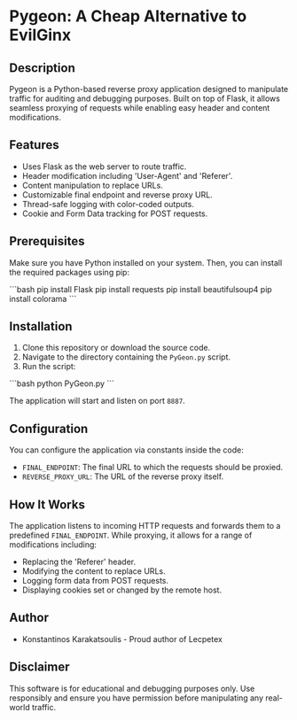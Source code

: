 # Pygeon: A Cheap Alternative to EvilGinx

## Description

Pygeon is a Python-based reverse proxy application designed to manipulate traffic for auditing and debugging purposes. Built on top of Flask, it allows seamless proxying of requests while enabling easy header and content modifications.

## Features

- Uses Flask as the web server to route traffic.
- Header modification including 'User-Agent' and 'Referer'.
- Content manipulation to replace URLs.
- Customizable final endpoint and reverse proxy URL.
- Thread-safe logging with color-coded outputs.
- Cookie and Form Data tracking for POST requests.

## Prerequisites

Make sure you have Python installed on your system. Then, you can install the required packages using pip:

\`\`\`bash
pip install Flask
pip install requests
pip install beautifulsoup4
pip install colorama
\`\`\`

## Installation

1. Clone this repository or download the source code.
2. Navigate to the directory containing the `PyGeon.py` script.
3. Run the script:

\`\`\`bash
python PyGeon.py
\`\`\`

The application will start and listen on port `8887`.

## Configuration

You can configure the application via constants inside the code:

- `FINAL_ENDPOINT`: The final URL to which the requests should be proxied.
- `REVERSE_PROXY_URL`: The URL of the reverse proxy itself.

## How It Works

The application listens to incoming HTTP requests and forwards them to a predefined `FINAL_ENDPOINT`. While proxying, it allows for a range of modifications including:

- Replacing the 'Referer' header.
- Modifying the content to replace URLs.
- Logging form data from POST requests.
- Displaying cookies set or changed by the remote host.

## Author

- Konstantinos Karakatsoulis - Proud author of Lecpetex

## Disclaimer

This software is for educational and debugging purposes only. Use responsibly and ensure you have permission before manipulating any real-world traffic.



